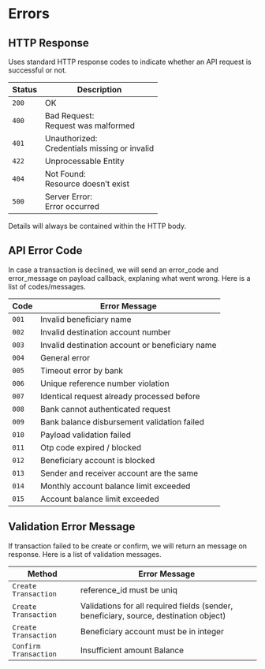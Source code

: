 <!-- Errors -->

# Errors

<!-- HTTP Response -->

<h2 id="http-response">HTTP Response</h2>

<!-- <div class="highlight"><pre class="chroma"><code class="language-http" data-lang="http"><span class="kr">HTTP</span><span class="o">/</span><span class="m">1.1</span> <span class="m">401</span> <span class="ne">Unauthorized</span><span class="p">{</span>
    <span class="nt">&#34;errors&#34;</span><span class="p">:</span> <span class="p">[</span>
        <span class="p">{</span>
            <span class="nt">&#34;code&#34;</span><span class="p">:</span> <span class="s2">&#34;1000401&#34;</span><span class="p">,</span>
            <span class="nt">&#34;message&#34;</span><span class="p">:</span> <span class="s2">&#34;Unauthorized&#34;</span>
        <span class="p">}</span>
    <span class="p">]</span>
<span class="p">}</span>

<span class="kr">HTTP</span><span class="o">/</span><span class="m">1.1</span> <span class="m">401</span> <span class="ne">Unauthorized</span><span class="p">{</span>
    <span class="nt">&#34;errors&#34;</span><span class="p">:</span> <span class="p">[</span>
        <span class="p">{</span>
            <span class="nt">&#34;code&#34;</span><span class="p">:</span> <span class="s2">&#34;1000401&#34;</span><span class="p">,</span>
            <span class="nt">&#34;message&#34;</span><span class="p">:</span> <span class="s2">&#34;Unauthorized&#34;</span>
        <span class="p">}</span>
    <span class="p">]</span>
<span class="p">}</span></code></pre></div> -->
<p>Uses standard HTTP response codes to indicate whether an API request is successful or not.</p>

<table>
<thead>
<tr>
<th>Status</th>
<th>Description</th>
</tr>
</thead>

<tbody>
<tr>
<td><code>200</code></td>
<td>OK</td>
</tr>

<tr>
<td><code>400</code></td>
<td>Bad Request:<br/>Request was malformed</td>
</tr>

<tr>
<td><code>401</code></td>
<td>Unauthorized:<br/>Credentials missing or invalid</td>
</tr>

<tr>
<td><code>422</code></td>
<td>Unprocessable Entity</td>
</tr>

<tr>
<td><code>404</code></td>
<td>Not Found:<br/>Resource doesn&rsquo;t exist</td>
</tr>

<tr>
<td><code>500</code></td>
<td>Server Error:<br/>Error occurred</td>
</tr>
</tbody>
</table>

<p>Details will always be contained within the HTTP body.</p>
<!-- End HTTP Response -->

<!-- API Error Codes -->

<h2 id="api-error-codes">API Error Code</h2>
<p>In case a transaction is declined, we will send an error_code and error_message on payload callback, explaning what went wrong. Here is a list of codes/messages.</p>
<table>
<thead>
<tr>
<th>Code</th>
<th>Error Message</th>
</tr>
</thead>

<tbody>
<tr>
<td><code>001</code></td>
<td>Invalid beneficiary name</td>
</tr>

<tr>
<td><code>002</code></td>
<td>Invalid destination account number</td>
</tr>

<tr>
<td><code>003</code></td>
<td>Invalid destination account or beneficiary name</td>
</tr>

<tr>
<td><code>004</code></td>
<td>General error</td>
</tr>

<tr>
<td><code>005</code></td>
<td>Timeout error by bank</td>
</tr>

<tr>
<td><code>006</code></td>
<td>Unique reference number violation</td>
</tr>

<tr>
<td><code>007</code></td>
<td>Identical request already processed before</td>
</tr>

<tr>
<td><code>008</code></td>
<td>Bank cannot authenticated request</td>
</tr>

<tr>
<td><code>009</code></td>
<td>Bank balance disbursement validation failed</td>
</tr>

<tr>
<td><code>010</code></td>
<td>Payload validation failed</td>
</tr>

<tr>
<td><code>011</code></td>
<td>Otp code expired / blocked</td>
</tr>

<tr>
<td><code>012</code></td>
<td>Beneficiary account is blocked</td>
</tr>

<tr>
<td><code>013</code></td>
<td>Sender and receiver account are the same</td>
</tr>

<tr>
<td><code>014</code></td>
<td>Monthly account balance limit exceeded</td>
</tr>

<tr>
<td><code>015</code></td>
<td>Account balance limit exceeded</td>
</tr>


</tbody>
</table>

<!-- End API Error codes -->


<h2 id="api-error-codes">Validation Error Message</h2>
<p>If transaction failed to be create or confirm, we will return an message on response. Here is a list of validation messages.</p>
<table>
<thead>
<tr>
<th>Method</th>
<th>Error Message</th>
</tr>
</thead>

<tbody>
<tr>
<td><code>Create Transaction</code></td>
<td>reference_id must be uniq</td>
</tr>

<tr>
<td><code>Create Transaction</code></td>
<td>Validations for all required fields (sender, beneficiary, source, destination object)</td>
</tr>

<tr>
<td><code>Create Transaction</code></td>
<td>Beneficiary account must be in integer</td>
</tr>

<tr>
<td><code>Confirm Transaction</code></td>
<td>Insufficient amount Balance</td>
</tr>


</tbody>
</table>